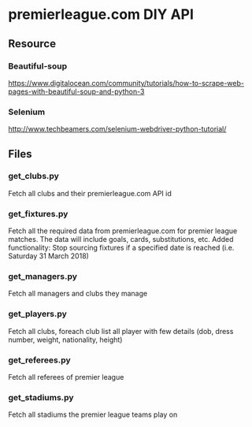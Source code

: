 # premierleague.com DIY API

## Resource
### Beautiful-soup
https://www.digitalocean.com/community/tutorials/how-to-scrape-web-pages-with-beautiful-soup-and-python-3
### Selenium
http://www.techbeamers.com/selenium-webdriver-python-tutorial/

## Files
### get_clubs.py
Fetch all clubs and their premierleague.com API id
### get_fixtures.py
Fetch all the required data from premierleague.com for premier league matches. The data will include goals, cards, substitutions, etc.
Added functionality: Stop sourcing fixtures if a specified date is reached (i.e. Saturday 31 March 2018)
### get_managers.py
Fetch all managers and clubs they manage
### get_players.py
Fetch all clubs, foreach club list all player with few details (dob, dress number, weight, nationality, height)
### get_referees.py
Fetch all referees of premier league
### get_stadiums.py
Fetch all stadiums the premier league teams play on
